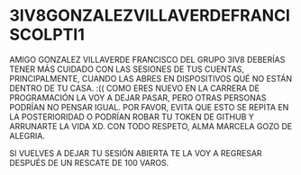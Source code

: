 # 3IV8GONZALEZVILLAVERDEFRANCISCOLPTI1
AMIGO GONZALEZ VILLAVERDE FRANCISCO DEL GRUPO 3IV8
DEBERÍAS TENER MÁS CUIDADO CON LAS SESIONES DE TUS CUENTAS,
PRINCIPALMENTE, CUANDO LAS ABRES EN DISPOSITIVOS 
QUÉ NO ESTÁN DENTRO DE TU CASA.  :((
COMO ERES NUEVO EN LA CARRERA DE PROGRAMACIÓN LA VOY A DEJAR
PASAR, PERO OTRAS PERSONAS PODRÍAN NO PENSAR IGUAL.
POR FAVOR, EVITA QUE ESTO SE REPITA EN LA POSTERIORIDAD 
O PODRÍAN ROBAR TU TOKEN DE GITHUB Y ARRUNARTE LA VIDA XD.
CON TODO RESPETO, ALMA MARCELA GOZO DE ALEGRIA. 


SI VUELVES A DEJAR TU SESIÓN ABIERTA TE LA VOY A REGRESAR
DESPUÉS DE UN RESCATE DE 100 VAROS.
